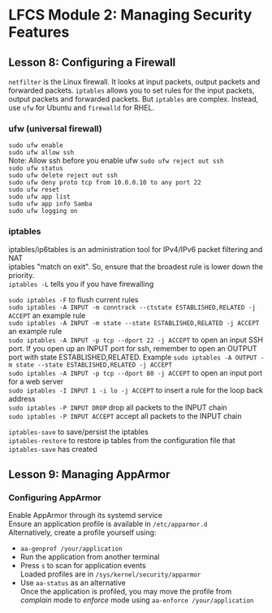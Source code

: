 # LFCS Module 2: Managing Security Features

## Lesson 8: Configuring a Firewall
`netfilter` is the Linux firewall. It looks at input packets, output packets and forwarded packets. `iptables` allows you to set rules for the input packets, output packets and forwarded packets. But `iptables` are complex. Instead, use `ufw` for Ubuntu and `firewalld` for RHEL.  

### ufw (universal firewall)
`sudo ufw enable`  
`sudo ufw allow ssh`  
Note: Allow ssh before you enable ufw
`sudo ufw reject out ssh`  
`sudo ufw status`  
`sudo ufw delete reject out ssh`  
`sudo ufw deny proto tcp from 10.0.0.10 to any port 22`  
`sudo ufw reset`  
`sudo ufw app list`  
`sudo ufw app info Samba`  
`sudo ufw logging on`  

### iptables
iptables/ip6tables is an administration tool for IPv4/IPv6 packet filtering and NAT  
iptables "match on exit". So, ensure that the broadest rule is lower down the priority.  
`iptables -L` tells you if you have firewalling  

`sudo iptables -F` to flush current rules  
`sudo iptables -A INPUT -m conntrack --ctstate ESTABLISHED,RELATED -j ACCEPT` an example rule  
`sudo iptables -A INPUT -m state --state ESTABLISHED,RELATED -j ACCEPT` an example rule  
`sudo iptables -A INPUT -p tcp --dport 22 -j ACCEPT` to open an input SSH port. If you open up an INPUT port for ssh, remember to open an OUTPUT port with state ESTABLISHED,RELATED. Example `sudo iptables -A OUTPUT -m state --state ESTABLISHED,RELATED -j ACCEPT`  
`sudo iptables -A INPUT -p tcp --dport 80 -j ACCEPT` to open an input port for a web server  
`sudo iptables -I INPUT 1 -i lo -j ACCEPT` to insert a rule for the loop back address  
`sudo iptables -P INPUT DROP` drop all packets to the INPUT chain  
`sudo iptables -P INPUT ACCEPT` accept all packets to the INPUT chain  
  
  `iptables-save` to save/persist the iptables  
  `iptables-restore` to restore ip tables from the configuration file that `iptables-save` has created  



## Lesson 9: Managing AppArmor
### Configuring AppArmor
Enable AppArmor through its systemd service  
Ensure an application profile is available in `/etc/apparmor.d`  
Alternatively, create a profile yourself using:  
* `aa-genprof /your/application`  
* Run the application from another terminal  
* Press `s` to scan for application events  
Loaded profiles are in `/sys/kernel/security/apparmor`  
* Use `aa-status` as an alternative  
Once the application is profiled, you may move the profile from *complain* mode to *enforce* mode using `aa-enforce /your/application`  





